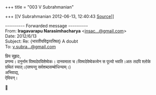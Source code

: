 +++
title = "003 V Subrahmanian"

+++
[[V Subrahmanian	2012-06-13, 12:40:43 [Source](https://groups.google.com/g/bvparishat/c/FZauCuDKpHs)]]



  
  

---------- Forwarded message ----------  
From: **Iragavarapu Narasimhacharya** \<[insac...@gmail.com]()\>  
Date: 2012/6/13  
Subject: Re: {भारतीयविद्वत्परिषत्} A doubt  
To: [v.subra...@gmail.com]()  
  
  

प्रिय सुहृदः,  
प्रणम्य। दनुर्नाम विश्वदेवविशेष्वेकः। दानवमाता च।विश्वदेवेष्वेकत्वेन स पूज्यो भवति।अतः तदपि श्लोके ग्रथितं स्यात्।(पश्यन्तु सर्वशब्दसम्बोधिन्याम्।)  
अभिवाद्य,  
ऐवियन्।



